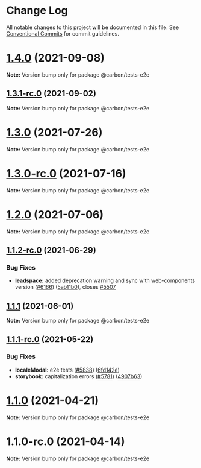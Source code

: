 # Change Log

All notable changes to this project will be documented in this file.
See [Conventional Commits](https://conventionalcommits.org) for commit guidelines.

# [1.4.0](https://github.com/carbon-design-system/carbon-for-ibm-dotcom/compare/@carbon/tests-e2e@1.3.1-rc.0...@carbon/tests-e2e@1.4.0) (2021-09-08)

**Note:** Version bump only for package @carbon/tests-e2e





## [1.3.1-rc.0](https://github.com/carbon-design-system/carbon-for-ibm-dotcom/compare/@carbon/tests-e2e@1.3.0...@carbon/tests-e2e@1.3.1-rc.0) (2021-09-02)

**Note:** Version bump only for package @carbon/tests-e2e





# [1.3.0](https://github.com/carbon-design-system/carbon-for-ibm-dotcom/compare/@carbon/tests-e2e@1.3.0-rc.0...@carbon/tests-e2e@1.3.0) (2021-07-26)

**Note:** Version bump only for package @carbon/tests-e2e





# [1.3.0-rc.0](https://github.com/carbon-design-system/carbon-for-ibm-dotcom/compare/@carbon/tests-e2e@1.2.0...@carbon/tests-e2e@1.3.0-rc.0) (2021-07-16)

**Note:** Version bump only for package @carbon/tests-e2e





# [1.2.0](https://github.com/carbon-design-system/carbon-for-ibm-dotcom/compare/@carbon/tests-e2e@1.1.2-rc.0...@carbon/tests-e2e@1.2.0) (2021-07-06)

**Note:** Version bump only for package @carbon/tests-e2e





## [1.1.2-rc.0](https://github.com/carbon-design-system/carbon-for-ibm-dotcom/compare/@carbon/tests-e2e@1.1.1...@carbon/tests-e2e@1.1.2-rc.0) (2021-06-29)


### Bug Fixes

* **leadspace:** added deprecation warning and sync with web-components version ([#6166](https://github.com/carbon-design-system/carbon-for-ibm-dotcom/issues/6166)) ([5ab11b0](https://github.com/carbon-design-system/carbon-for-ibm-dotcom/commit/5ab11b0)), closes [#5507](https://github.com/carbon-design-system/carbon-for-ibm-dotcom/issues/5507)





## [1.1.1](https://github.com/carbon-design-system/carbon-for-ibm-dotcom/compare/@carbon/tests-e2e@1.1.1-rc.0...@carbon/tests-e2e@1.1.1) (2021-06-01)

**Note:** Version bump only for package @carbon/tests-e2e





## [1.1.1-rc.0](https://github.com/carbon-design-system/carbon-for-ibm-dotcom/compare/@carbon/tests-e2e@1.1.0...@carbon/tests-e2e@1.1.1-rc.0) (2021-05-22)


### Bug Fixes

* **localeModal:** e2e tests ([#5838](https://github.com/carbon-design-system/carbon-for-ibm-dotcom/issues/5838)) ([6fd142e](https://github.com/carbon-design-system/carbon-for-ibm-dotcom/commit/6fd142e))
* **storybook:** capitalization errors ([#5781](https://github.com/carbon-design-system/carbon-for-ibm-dotcom/issues/5781)) ([4907b63](https://github.com/carbon-design-system/carbon-for-ibm-dotcom/commit/4907b63))





# [1.1.0](https://github.com/carbon-design-system/carbon-for-ibm-dotcom/compare/@carbon/tests-e2e@1.1.0-rc.0...@carbon/tests-e2e@1.1.0) (2021-04-21)

**Note:** Version bump only for package @carbon/tests-e2e





# 1.1.0-rc.0 (2021-04-14)

**Note:** Version bump only for package @carbon/tests-e2e

